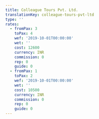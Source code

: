 ```yaml
---
title: Colleague Tours Pvt. Ltd.
translationKey: colleague-tours-pvt-ltd
type: ''
rates:
  - fromPax: 3
    toPax: 4
    wef: '2019-10-01T00:00:00'
    wet: ''
    cost: 12600
    currency: INR
    commission: 0
    rep: 0
    guide: 0
  - fromPax: 1
    toPax: 2
    wef: '2019-10-01T00:00:00'
    wet: ''
    cost: 10500
    currency: INR
    commission: 0
    rep: 0
    guide: 0
---
```







